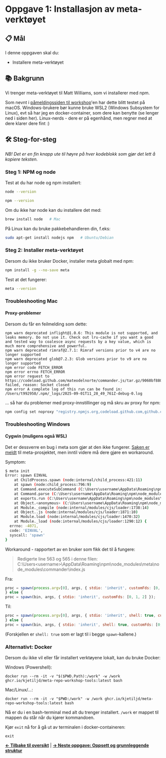 # Oppgave 1: Installasjon av meta-verktøyet

## 📋 Mål

I denne oppgaven skal du:
- Installere meta-verktøyet

## 📚 Bakgrunn

Vi trenger meta-verktøyet til Matt Williams, som vi installerer med npm.

Som nevnt i [påmeldingssiden til workshop](https://2025.javazone.no/en/program/2ae2ead1-163a-4309-b0d5-890f4166423d)'en har dette blitt testet på macOS. Windows-brukere bør kunne bruke WSL2 (Windows Subsystem for Linux), evt så har jeg en docker-container,
som dere kan benytte (se lenger ned i siden her). Linux-nerds - dere er på egenhånd, men regner med at dere klarer dere fint :)

## 🛠 Steg-for-steg

*NB! Det er en fin knapp ute til høyre på hver kodeblokk som gjør det lett å kopiere teksten.*

### Steg 1: NPM og node

Test at du har node og npm installert:

```bash
node --version
```

```bash
npm --version
```

Om du ikke har node kan du installere det med:
```bash
brew install node   # Mac
```

På Linux kan du bruke pakkebehandleren din, f.eks:
```bash
sudo apt-get install nodejs npm   # Ubuntu/Debian
```

### Steg 2: Installer meta-verktøyet

Dersom du ikke bruker Docker, installer meta globalt med npm:

```bash
npm install -g --no-save meta
```

Test at det fungerer:

```bash
meta --version
```

### Troubleshooting Mac

#### Proxy-problemer

Dersom du får en feilmelding som dette:
```plaintext
npm warn deprecated inflight@1.0.6: This module is not supported, and leaks memory. Do not use it. Check out lru-cache if you want a good and tested way to coalesce async requests by a key value, which is much more comprehensive and powerful.
npm warn deprecated rimraf@2.7.1: Rimraf versions prior to v4 are no longer supported
npm warn deprecated glob@7.2.3: Glob versions prior to v9 are no longer supported
npm error code FETCH_ERROR
npm error errno FETCH_ERROR
npm error request to https://codeload.github.com/mateodelnorte/commander.js/tar.gz/9060bf880b791cf39245d425f1e8a41a55616781 failed, reason: Socket closed
npm error A complete log of this run can be found in: /Users/t992958/.npm/_logs/2025-09-01T11_28_49_761Z-debug-0.log
```
... så har du problemer med proxy-innstillinger og må skru av proxy for npm: 

```bash
npm config set noproxy "registry.npmjs.org,codeload.github.com,github.com"
```

### Troubleshooting Windows

#### Cygwin (muligens også WSL)

Det er dessverre en bug i meta som gjør at den ikke fungerer. [Saken er meldt](https://github.com/mateodelnorte/meta/issues/334) til meta-prosjektet, men inntil videre må dere gjøre en workaround.

Symptom:
```bash
$ meta init
Error: spawn EINVAL
    at ChildProcess.spawn (node:internal/child_process:421:11)
    at spawn (node:child_process:796:9)
    at Command.executeSubCommand (C:\Users\username\AppData\Roaming\npm\node_modules\meta\node_modules\commander\index.js:565:12)
    at Command.parse (C:\Users\username\AppData\Roaming\npm\node_modules\meta\node_modules\commander\index.js:489:17)
    at exports.run (C:\Users\username\AppData\Roaming\npm\node_modules\meta\index.js:47:11)
    at Object.<anonymous> (C:\Users\username\AppData\Roaming\npm\node_modules\meta\bin\meta:8:15)
    at Module._compile (node:internal/modules/cjs/loader:1738:14)
    at Object..js (node:internal/modules/cjs/loader:1871:10)
    at Module.load (node:internal/modules/cjs/loader:1470:32)
    at Module._load (node:internal/modules/cjs/loader:1290:12) {
  errno: -4071,
  code: 'EINVAL',
  syscall: 'spawn'
}
```

Workaround - rapportert av en bruker som fikk det til å fungere:

> Redigerte line 563 og 565 i denne filen: C:\Users\<username>\AppData\Roaming\npm\node_modules\meta\node_modules\commander\index.js

Fra:
```javascript
proc = spawn(process.argv[0], args, { stdio: 'inherit', customFds: [0, 1, 2] });
} else {
proc = spawn(bin, args, { stdio: 'inherit', customFds: [0, 1, 2] });
```

Til:
```javascript
proc = spawn(process.argv[0], args, { stdio: 'inherit', shell: true, customFds: [0, 1, 2] });
} else {
proc = spawn(bin, args, { stdio: 'inherit', shell: true, customFds: [0, 1, 2] });
```
(Forskjellen er `shell: true` som er lagt til i begge `spawn`-kallene.)

### Alternativt: Docker

Dersom du ikke vil eller får installert verktøyene lokalt, kan du bruke Docker:

Windows (Powershell):
```shell
docker run --rm -it -v "$($PWD.Path):/work" -w /work ghcr.io/kjetiljd/meta-repo-workshop-tools:latest bash
```

Mac/Linux/...:
```shell
docker run --rm -it -v "$PWD:/work" -w /work ghcr.io/kjetiljd/meta-repo-workshop-tools:latest bash
```

Nå er du i en bash-terminal med alt du trenger installert.
`/work` er mappet til mappen du står når du kjører kommandoen.


Kjør `exit` nå for å gå ut av terminalen i docker-containeren:
```shell
exit
```


**[← Tilbake til oversikt](../)** | **[→ Neste oppgave: Oppsett og grunnleggende struktur](../02-setup/)**